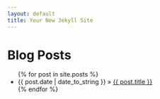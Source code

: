 ```yaml
---
layout: default
title: Your New Jekyll Site
---
```


<div id="home">
    <h1>Blog Posts</h1>
    <ul class="posts">
    {% for post in site.posts %}
        <li><span>{{ post.date | date_to_string }}</span> &raquo; <a href="{{ post.url }}">{{ post.title }}</a></li>
    {% endfor %}
    </ul>
</div>